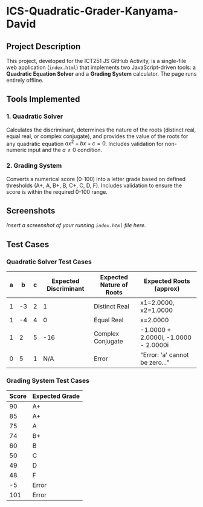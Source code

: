 # ICS-Quadratic-Grader-Kanyama-David
## Project Description
This project, developed for the ICT251 JS GitHub Activity, is a single-file web application (`index.html`) that implements two JavaScript-driven tools: a **Quadratic Equation Solver** and a **Grading System** calculator. The page runs entirely offline.

## Tools Implemented

### 1. Quadratic Solver
Calculates the discriminant, determines the nature of the roots (distinct real, equal real, or complex conjugate), and provides the value of the roots for any quadratic equation $ax^2 + bx + c = 0$. Includes validation for non-numeric input and the $a \neq 0$ condition.

### 2. Grading System
Converts a numerical score (0-100) into a letter grade based on defined thresholds (A+, A, B+, B, C+, C, D, F). Includes validation to ensure the score is within the required 0-100 range.

## Screenshots

*Insert a screenshot of your running `index.html` file here.*

## Test Cases

### Quadratic Solver Test Cases

| a | b | c | Expected Discriminant | Expected Nature of Roots | Expected Roots (approx) |
|---|---|---|---|---|---|
| 1 | -3 | 2 | 1 | Distinct Real | x1=2.0000, x2=1.0000 |
| 1 | -4 | 4 | 0 | Equal Real | x=2.0000 |
| 1 | 2 | 5 | -16 | Complex Conjugate | -1.0000 + 2.0000i, -1.0000 - 2.0000i |
| 0 | 5 | 1 | N/A | Error | "Error: 'a' cannot be zero..." |

### Grading System Test Cases

| Score | Expected Grade |
|---|---|
| 90 | A+ |
| 85 | A+ |
| 75 | A |
| 74 | B+ |
| 60 | B |
| 50 | C |
| 49 | D |
| 48 | F |
| -5 | Error |
| 101 | Error |
